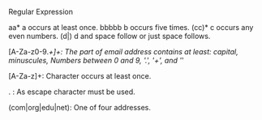 Regular Expression

aa*    a occurs at least once.
bbbbb  b occurs five times.
(cc)*  c occurs any even numbers.
(d|)   d and space follow or just space follows.


[A-Za-z0-9\._+]+:  The part of email address contains at least: capital, minuscules, 
Numbers between 0 and 9, '.', '+', and '_'

[A-Za-z]+:      Character occurs at least once.

\.       :      As escape character must be used.

(com|org|edu|net): One of four addresses.